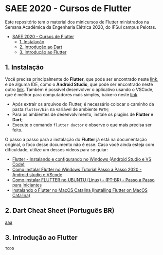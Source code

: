 # SAEE 2020 - Cursos de Flutter

Este repositório tem o material dos minicursos de Flutter ministrados na Semana Acadêmica da Engenharia Elétrica 2020, do IFSul campus Pelotas.

- [SAEE 2020 - Cursos de Flutter](#saee-2020---cursos-de-flutter)
  - [1. Instalação](#1-instalação)
  - [2. Introdução ao Dart](#2-introdução-ao-dart)
  - [3. Introdução ao Flutter](#3-introdução-ao-flutter)

## 1. Instalação

Você precisa principalmente do **Flutter**, que pode ser encontrado neste [link](https://flutter.dev/docs/get-started/install), e de alguma IDE, como o **Android Studio**, que pode ser encontrado neste outro [link](https://developer.android.com/studio). Também é possível desenvolver o aplicativo usando o VSCode, que é melhor para computadores mais simples, baixe-o neste [link](https://code.visualstudio.com/). 

* Após extrair os arquivos do Flutter, é necessário colocar o caminho da pasta `flutter/bin` na variável de ambiente `PATH`;
* Para os ambientes de desenvolvimento, instale os plugins de **Flutter** e **Dart**;
* Execute o comando `flutter doctor` e observe o que mais precisa ser feito.

O passo a passo para a instalação do **Flutter** já está na documentação original, o foco desse documento não é esse. Caso você ainda esteja com dificuldade, utilize um desses vídeos para se guiar: 

* [Flutter - Instalando e configurando no Windows (Android Studio e VS Code)](https://www.youtube.com/watch?v=frrUB8pEIng)
* [Como instalar Flutter no Windows Tutorial Passo a Passo 2020 - Android studio e VScode](https://www.youtube.com/watch?v=yuyoorvL1Y4)
* [Como instalar FLUTTER no UBUNTU (Linux) - (PT-BR) - Passo a Passo para Iniciantes](https://www.youtube.com/watch?v=47WPjNd7pdY)
* [Instalando o Flutter no MacOS Catalina (Installing Flutter on MacOS Catalina)](https://www.youtube.com/watch?v=qe2G3gXRMMw)

## 2. Dart Cheat Sheet (Português BR)

[aaa](study_content/dart_cheat_sheet.md)

## 3. Introdução ao Flutter
`TODO`